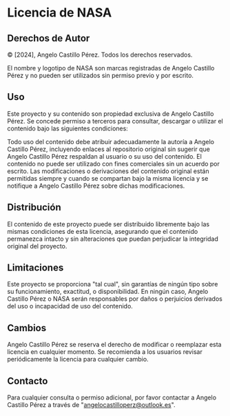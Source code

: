 # Licencia de NASA
## Derechos de Autor
© [2024], Angelo Castillo Pérez. Todos los derechos reservados.

El nombre y logotipo de NASA son marcas registradas de Angelo Castillo Pérez y no pueden ser utilizados sin permiso previo y por escrito.

## Uso
Este proyecto y su contenido son propiedad exclusiva de Angelo Castillo Pérez. Se concede permiso a terceros para consultar, descargar o utilizar el contenido bajo las siguientes condiciones:

Todo uso del contenido debe atribuir adecuadamente la autoría a Angelo Castillo Pérez, incluyendo enlaces al repositorio original sin sugerir que Angelo Castillo Pérez respaldan al usuario o su uso del contenido.
El contenido no puede ser utilizado con fines comerciales sin un acuerdo por escrito.
Las modificaciones o derivaciones del contenido original están permitidas siempre y cuando se compartan bajo la misma licencia y se notifique a Angelo Castillo Pérez sobre dichas modificaciones.

## Distribución
El contenido de este proyecto puede ser distribuido libremente bajo las mismas condiciones de esta licencia, asegurando que el contenido permanezca intacto y sin alteraciones que puedan perjudicar la integridad original del proyecto.

## Limitaciones
Este proyecto se proporciona "tal cual", sin garantías de ningún tipo sobre su funcionamiento, exactitud, o disponibilidad. En ningún caso, Angelo Castillo Pérez o NASA serán responsables por daños o perjuicios derivados del uso o incapacidad de uso del contenido.

## Cambios
Angelo Castillo Pérez se reserva el derecho de modificar o reemplazar esta licencia en cualquier momento. Se recomienda a los usuarios revisar periódicamente la licencia para cualquier cambio.

## Contacto
Para cualquier consulta o permiso adicional, por favor contactar a Angelo Castillo Pérez a través de "angelocastilloperz@outlook.es".
